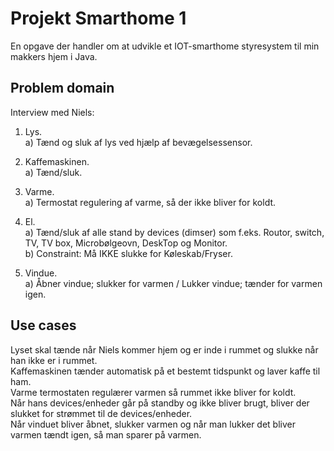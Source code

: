 # Projekt Smarthome 1

En opgave der handler om at udvikle et IOT-smarthome styresystem til min makkers hjem i Java.

## Problem domain

Interview med Niels:

1. Lys.  
a) Tænd og sluk af lys ved hjælp af bevægelsessensor.

2. Kaffemaskinen.  
a) Tænd/sluk.

3. Varme.  
a) Termostat regulering af varme, så der ikke bliver for koldt.

4. El.  
a) Tænd/sluk af alle stand by devices (dimser) som f.eks. Routor, switch, TV, TV box, Microbølgeovn, DeskTop og Monitor.   
b) Constraint: Må IKKE slukke for Køleskab/Fryser.

5. Vindue.   
a) Åbner vindue; slukker for varmen / Lukker vindue; tænder for varmen igen.

## Use cases

Lyset skal tænde når Niels kommer hjem og er inde i rummet og slukke når han ikke er i rummet.   
Kaffemaskinen tænder automatisk på et bestemt tidspunkt og laver kaffe til ham.   
Varme termostaten regulærer varmen så rummet ikke bliver for koldt.   
Når hans devices/enheder går på standby og ikke bliver brugt, bliver der slukket for strømmet til de devices/enheder.   
Når vinduet bliver åbnet, slukker varmen og når man lukker det bliver varmen tændt igen, så man sparer på varmen.
